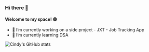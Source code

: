 ### Hi there 👋

#### Welcome to my space! 😄

- 🔭 I’m currently working on a side project - JXT - Job Tracking App
- 🌱 I’m currently learning DSA

![Cindy's GitHub stats](https://github-readme-stats.vercel.app/api?username=ngl4&show_icons=true&theme=dracula)



<!--
**ngl4/ngl4** is a ✨ _special_ ✨ repository because its `README.md` (this file) appears on your GitHub profile.

Here are some ideas to get you started:

- 🔭 I’m currently working on ...
- 🌱 I’m currently learning ...
- 👯 I’m looking to collaborate on ...
- 🤔 I’m looking for help with ...
- 💬 Ask me about ...
- 📫 How to reach me: ...
- 😄 Pronouns: ...
- ⚡ Fun fact: ...
-->
